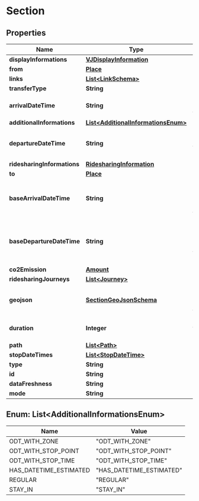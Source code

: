 
# Section

## Properties
Name | Type | Description | Notes
------------ | ------------- | ------------- | -------------
**displayInformations** | [**VJDisplayInformation**](VJDisplayInformation.md) |  |  [optional]
**from** | [**Place**](Place.md) |  |  [optional]
**links** | [**List&lt;LinkSchema&gt;**](LinkSchema.md) |  | 
**transferType** | **String** |  |  [optional]
**arrivalDateTime** | **String** | Arrival date and time of the section |  [optional]
**additionalInformations** | [**List&lt;AdditionalInformationsEnum&gt;**](#List&lt;AdditionalInformationsEnum&gt;) |  |  [optional]
**departureDateTime** | **String** | Departure date and time of the section |  [optional]
**ridesharingInformations** | [**RidesharingInformation**](RidesharingInformation.md) |  |  [optional]
**to** | [**Place**](Place.md) |  |  [optional]
**baseArrivalDateTime** | **String** | Base-schedule arrival date and time of the section |  [optional]
**baseDepartureDateTime** | **String** | Base-schedule departure date and time of the section |  [optional]
**co2Emission** | [**Amount**](Amount.md) |  | 
**ridesharingJourneys** | [**List&lt;Journey&gt;**](Journey.md) |  |  [optional]
**geojson** | [**SectionGeoJsonSchema**](SectionGeoJsonSchema.md) | GeoJSON of the shape of the section |  [optional]
**duration** | **Integer** | Duration of the section (seconds) | 
**path** | [**List&lt;Path&gt;**](Path.md) |  |  [optional]
**stopDateTimes** | [**List&lt;StopDateTime&gt;**](StopDateTime.md) |  |  [optional]
**type** | **String** |  |  [optional]
**id** | **String** |  | 
**dataFreshness** | **String** |  |  [optional]
**mode** | **String** |  |  [optional]


<a name="List<AdditionalInformationsEnum>"></a>
## Enum: List&lt;AdditionalInformationsEnum&gt;
Name | Value
---- | -----
ODT_WITH_ZONE | &quot;ODT_WITH_ZONE&quot;
ODT_WITH_STOP_POINT | &quot;ODT_WITH_STOP_POINT&quot;
ODT_WITH_STOP_TIME | &quot;ODT_WITH_STOP_TIME&quot;
HAS_DATETIME_ESTIMATED | &quot;HAS_DATETIME_ESTIMATED&quot;
REGULAR | &quot;REGULAR&quot;
STAY_IN | &quot;STAY_IN&quot;



